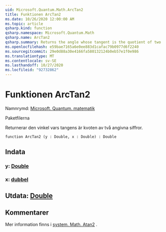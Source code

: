 ```yaml
---
uid: Microsoft.Quantum.Math.ArcTan2
title: Funktionen ArcTan2
ms.date: 10/26/2020 12:00:00 AM
ms.topic: article
qsharp.kind: function
qsharp.namespace: Microsoft.Quantum.Math
qsharp.name: ArcTan2
qsharp.summary: Returns the angle whose tangent is the quotient of two specified numbers.
ms.openlocfilehash: e59bae7165a6e0ee883d1cafac79b0977d6f2240
ms.sourcegitcommit: 29e0d88a30e4166fa580132124b0eb57e1f0e986
ms.translationtype: MT
ms.contentlocale: sv-SE
ms.lasthandoff: 10/27/2020
ms.locfileid: "92732862"
---
```

# <a name="arctan2-function"></a>Funktionen ArcTan2

Namnrymd: [Microsoft. Quantum. matematik](xref:Microsoft.Quantum.Math)

Paketfilerna [](https://nuget.org/packages/)


Returnerar den vinkel vars tangens är kvoten av två angivna siffror.

```qsharp
function ArcTan2 (y : Double, x : Double) : Double
```


## <a name="input"></a>Indata

### <a name="y--double"></a>y: [Double](xref:microsoft.quantum.lang-ref.double)




### <a name="x--double"></a>x: [dubbel](xref:microsoft.quantum.lang-ref.double)





## <a name="output--double"></a>Utdata: [Double](xref:microsoft.quantum.lang-ref.double)



## <a name="remarks"></a>Kommentarer

Mer information finns i [system. Math. Atan2](https://docs.microsoft.com/dotnet/api/system.math.atan2) .
